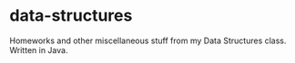 # data-structures

Homeworks and other miscellaneous stuff from my Data Structures class. Written in Java.
